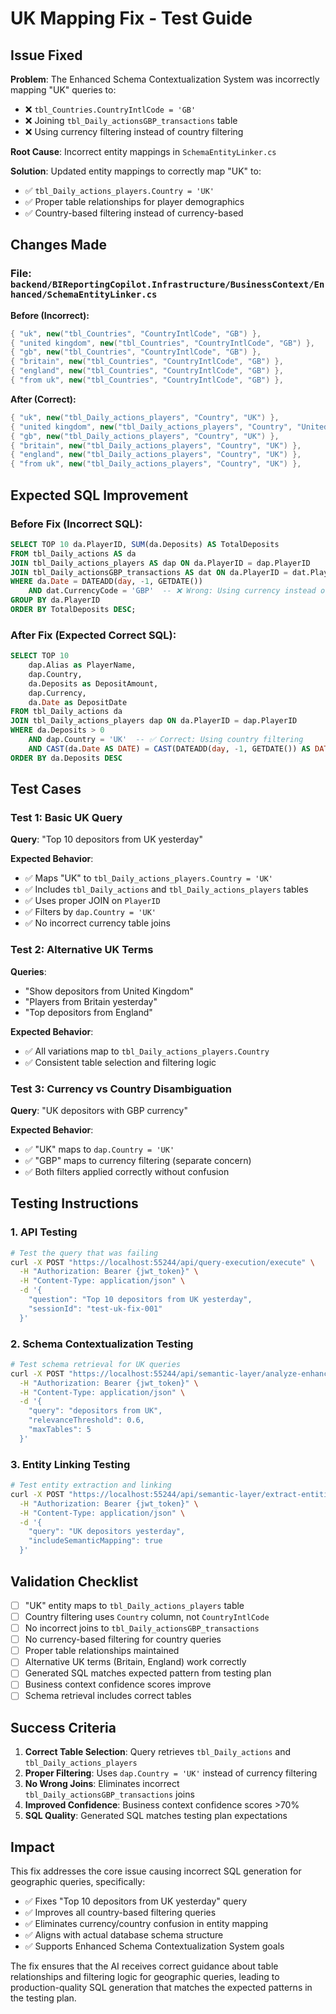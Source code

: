 # UK Mapping Fix - Test Guide

## Issue Fixed

**Problem**: The Enhanced Schema Contextualization System was incorrectly mapping "UK" queries to:
- ❌ `tbl_Countries.CountryIntlCode = 'GB'` 
- ❌ Joining `tbl_Daily_actionsGBP_transactions` table
- ❌ Using currency filtering instead of country filtering

**Root Cause**: Incorrect entity mappings in `SchemaEntityLinker.cs`

**Solution**: Updated entity mappings to correctly map "UK" to:
- ✅ `tbl_Daily_actions_players.Country = 'UK'`
- ✅ Proper table relationships for player demographics
- ✅ Country-based filtering instead of currency-based

## Changes Made

### File: `backend/BIReportingCopilot.Infrastructure/BusinessContext/Enhanced/SchemaEntityLinker.cs`

**Before (Incorrect):**
```csharp
{ "uk", new("tbl_Countries", "CountryIntlCode", "GB") },
{ "united kingdom", new("tbl_Countries", "CountryIntlCode", "GB") },
{ "gb", new("tbl_Countries", "CountryIntlCode", "GB") },
{ "britain", new("tbl_Countries", "CountryIntlCode", "GB") },
{ "england", new("tbl_Countries", "CountryIntlCode", "GB") },
{ "from uk", new("tbl_Countries", "CountryIntlCode", "GB") },
```

**After (Correct):**
```csharp
{ "uk", new("tbl_Daily_actions_players", "Country", "UK") },
{ "united kingdom", new("tbl_Daily_actions_players", "Country", "United Kingdom") },
{ "gb", new("tbl_Daily_actions_players", "Country", "UK") },
{ "britain", new("tbl_Daily_actions_players", "Country", "UK") },
{ "england", new("tbl_Daily_actions_players", "Country", "UK") },
{ "from uk", new("tbl_Daily_actions_players", "Country", "UK") },
```

## Expected SQL Improvement

### Before Fix (Incorrect SQL):
```sql
SELECT TOP 10 da.PlayerID, SUM(da.Deposits) AS TotalDeposits 
FROM tbl_Daily_actions AS da 
JOIN tbl_Daily_actions_players AS dap ON da.PlayerID = dap.PlayerID 
JOIN tbl_Daily_actionsGBP_transactions AS dat ON da.PlayerID = dat.PlayerID 
WHERE da.Date = DATEADD(day, -1, GETDATE()) 
    AND dat.CurrencyCode = 'GBP'  -- ❌ Wrong: Using currency instead of country
GROUP BY da.PlayerID 
ORDER BY TotalDeposits DESC;
```

### After Fix (Expected Correct SQL):
```sql
SELECT TOP 10
    dap.Alias as PlayerName,
    dap.Country,
    da.Deposits as DepositAmount,
    dap.Currency,
    da.Date as DepositDate
FROM tbl_Daily_actions da
JOIN tbl_Daily_actions_players dap ON da.PlayerID = dap.PlayerID
WHERE da.Deposits > 0
    AND dap.Country = 'UK'  -- ✅ Correct: Using country filtering
    AND CAST(da.Date AS DATE) = CAST(DATEADD(day, -1, GETDATE()) AS DATE)
ORDER BY da.Deposits DESC
```

## Test Cases

### Test 1: Basic UK Query
**Query**: "Top 10 depositors from UK yesterday"

**Expected Behavior**:
- ✅ Maps "UK" to `tbl_Daily_actions_players.Country = 'UK'`
- ✅ Includes `tbl_Daily_actions` and `tbl_Daily_actions_players` tables
- ✅ Uses proper JOIN on `PlayerID`
- ✅ Filters by `dap.Country = 'UK'`
- ✅ No incorrect currency table joins

### Test 2: Alternative UK Terms
**Queries**:
- "Show depositors from United Kingdom"
- "Players from Britain yesterday"
- "Top depositors from England"

**Expected Behavior**:
- ✅ All variations map to `tbl_Daily_actions_players.Country`
- ✅ Consistent table selection and filtering logic

### Test 3: Currency vs Country Disambiguation
**Query**: "UK depositors with GBP currency"

**Expected Behavior**:
- ✅ "UK" maps to `dap.Country = 'UK'`
- ✅ "GBP" maps to currency filtering (separate concern)
- ✅ Both filters applied correctly without confusion

## Testing Instructions

### 1. API Testing
```bash
# Test the query that was failing
curl -X POST "https://localhost:55244/api/query-execution/execute" \
  -H "Authorization: Bearer {jwt_token}" \
  -H "Content-Type: application/json" \
  -d '{
    "question": "Top 10 depositors from UK yesterday",
    "sessionId": "test-uk-fix-001"
  }'
```

### 2. Schema Contextualization Testing
```bash
# Test schema retrieval for UK queries
curl -X POST "https://localhost:55244/api/semantic-layer/analyze-enhanced" \
  -H "Authorization: Bearer {jwt_token}" \
  -H "Content-Type: application/json" \
  -d '{
    "query": "depositors from UK",
    "relevanceThreshold": 0.6,
    "maxTables": 5
  }'
```

### 3. Entity Linking Testing
```bash
# Test entity extraction and linking
curl -X POST "https://localhost:55244/api/semantic-layer/extract-entities" \
  -H "Authorization: Bearer {jwt_token}" \
  -H "Content-Type: application/json" \
  -d '{
    "query": "UK depositors yesterday",
    "includeSemanticMapping": true
  }'
```

## Validation Checklist

- [ ] "UK" entity maps to `tbl_Daily_actions_players` table
- [ ] Country filtering uses `Country` column, not `CountryIntlCode`
- [ ] No incorrect joins to `tbl_Daily_actionsGBP_transactions`
- [ ] No currency-based filtering for country queries
- [ ] Proper table relationships maintained
- [ ] Alternative UK terms (Britain, England) work correctly
- [ ] Generated SQL matches expected pattern from testing plan
- [ ] Business context confidence scores improve
- [ ] Schema retrieval includes correct tables

## Success Criteria

1. **Correct Table Selection**: Query retrieves `tbl_Daily_actions` and `tbl_Daily_actions_players`
2. **Proper Filtering**: Uses `dap.Country = 'UK'` instead of currency filtering
3. **No Wrong Joins**: Eliminates incorrect `tbl_Daily_actionsGBP_transactions` joins
4. **Improved Confidence**: Business context confidence scores >70%
5. **SQL Quality**: Generated SQL matches testing plan expectations

## Impact

This fix addresses the core issue causing incorrect SQL generation for geographic queries, specifically:

- ✅ Fixes "Top 10 depositors from UK yesterday" query
- ✅ Improves all country-based filtering queries
- ✅ Eliminates currency/country confusion in entity mapping
- ✅ Aligns with actual database schema structure
- ✅ Supports Enhanced Schema Contextualization System goals

The fix ensures that the AI receives correct guidance about table relationships and filtering logic for geographic queries, leading to production-quality SQL generation that matches the expected patterns in the testing plan.
